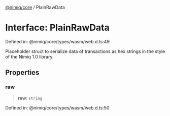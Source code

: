 [@nimiq/core](../globals.md) / PlainRawData

# Interface: PlainRawData

Defined in: @nimiq/core/types/wasm/web.d.ts:49

Placeholder struct to serialize data of transactions as hex strings in the style of the Nimiq 1.0 library.

## Properties

### raw

> **raw**: `string`

Defined in: @nimiq/core/types/wasm/web.d.ts:50
